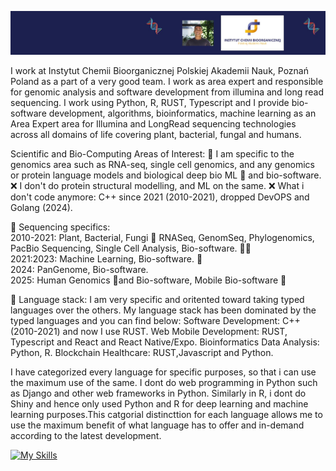 ![](https://github.com/codebiogenomics/codebiogenomics/blob/main/codebiogenomics.jpg)

I work at Instytut Chemii Bioorganicznej Polskiej Akademii Nauk, Poznań Poland as a part of a very good team. I work as area expert and responsible for genomic analysis and software development from illumina and long read sequencing. I work using Python, R, RUST, Typescript and I provide bio-software development, algorithms, bioinformatics, machine learning as an Area Expert area for Illumina and LongRead sequencing technologies across all domains of life covering plant, bacterial, fungal and humans.

Scientific and Bio-Computing Areas of Interest: 
🧬 I am specific to the genomics area such as RNA-seq, single cell genomics, and any genomics or protein language models and biological deep bio ML 🧬 and bio-software. 
❌ I don't do protein structural modelling, and ML on the same.
❌ What i don't code anymore: C++ since 2021 (2010-2021), dropped DevOPS and Golang (2024). 

🧬 Sequencing specifics: \
2010-2021: Plant, Bacterial, Fungi 🧬 RNASeq, GenomSeq, Phylogenomics, PacBio Sequencing, Single Cell Analysis, Bio-software. 👨‍💻 \
2021:2023: Machine Learning, Bio-software. 🧬 \
2024: PanGenome, Bio-software. \
2025: Human Genomics 🧬and Bio-software, Mobile Bio-software 🧬 

🧬 Language stack: I am very specific and oritented toward taking typed languages over the others. My language stack has been dominated by the typed languages and you can find below:
Software Development: C++ (2010-2021) and now I use RUST. 
Web Mobile Development: RUST, Typescript and React and React Native/Expo. 
Bioinformatics Data Analysis: Python, R. 
Blockchain Healthcare: RUST,Javascript and Python. 

I have categorized every language for specific purposes, so that i can use the maximum use of the same. I dont do web programming in Python such as Django and other web frameworks in Python. Similarly in R, i dont do Shiny and hence only used Python and R for deep learning and machine learning purposes.This catgorial distincttion for each language allows me to use the maximum benefit of what language has to offer and in-demand according to the latest development.

[![My Skills](https://skillicons.dev/icons?i=bash,rust,materialui,obsidian,r,py,pytorch,tensorflow,tauri,react,ts,vscode,remix)](https://skillicons.dev)
